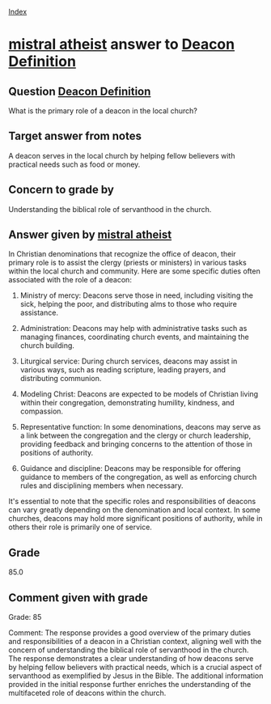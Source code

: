 
[Index](../../index.md)
# [mistral atheist](../../answering_models/mistral_atheist.md) answer to [Deacon Definition](../../questions/Deacon_Definition.md)

## Question [Deacon Definition](../../questions/Deacon_Definition.md)
What is the primary role of a deacon in the local church?

## Target answer from notes
A deacon serves in the local church by helping fellow believers with practical needs such as food or money.

## Concern to grade by
Understanding the biblical role of servanthood in the church.

## Answer given by [mistral atheist](../../answering_models/mistral_atheist.md)
 In Christian denominations that recognize the office of deacon, their primary role is to assist the clergy (priests or ministers) in various tasks within the local church and community. Here are some specific duties often associated with the role of a deacon:

1. Ministry of mercy: Deacons serve those in need, including visiting the sick, helping the poor, and distributing alms to those who require assistance.

2. Administration: Deacons may help with administrative tasks such as managing finances, coordinating church events, and maintaining the church building.

3. Liturgical service: During church services, deacons may assist in various ways, such as reading scripture, leading prayers, and distributing communion.

4. Modeling Christ: Deacons are expected to be models of Christian living within their congregation, demonstrating humility, kindness, and compassion.

5. Representative function: In some denominations, deacons may serve as a link between the congregation and the clergy or church leadership, providing feedback and bringing concerns to the attention of those in positions of authority.

6. Guidance and discipline: Deacons may be responsible for offering guidance to members of the congregation, as well as enforcing church rules and disciplining members when necessary.

It's essential to note that the specific roles and responsibilities of deacons can vary greatly depending on the denomination and local context. In some churches, deacons may hold more significant positions of authority, while in others their role is primarily one of service.

## Grade
85.0

## Comment given with grade
Grade: 85

Comment: The response provides a good overview of the primary duties and responsibilities of a deacon in a Christian context, aligning well with the concern of understanding the biblical role of servanthood in the church. The response demonstrates a clear understanding of how deacons serve by helping fellow believers with practical needs, which is a crucial aspect of servanthood as exemplified by Jesus in the Bible. The additional information provided in the initial response further enriches the understanding of the multifaceted role of deacons within the church.

